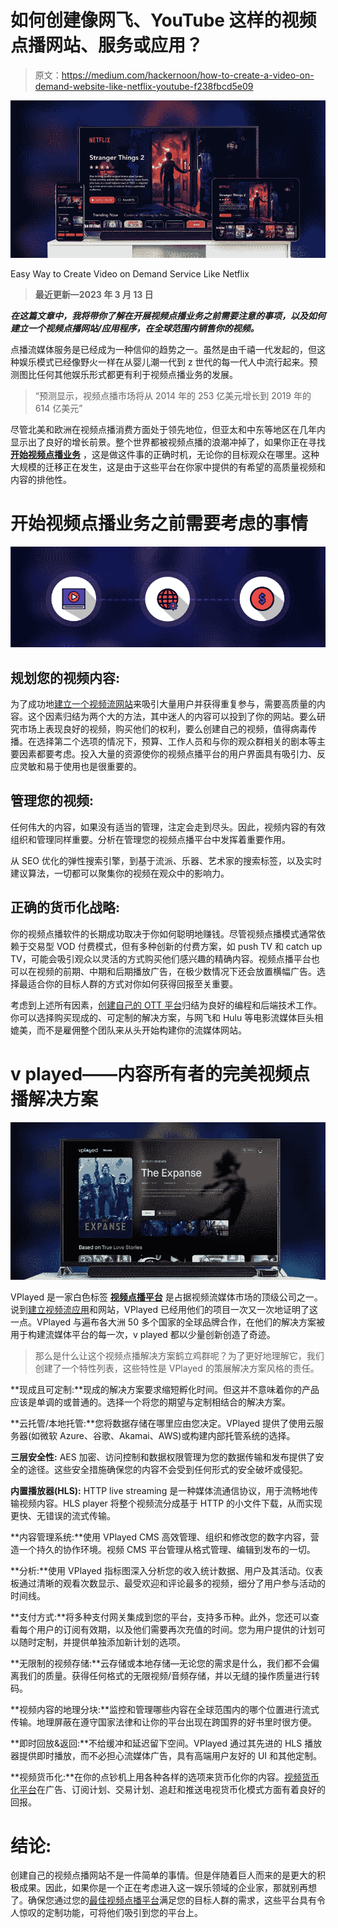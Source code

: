 # 如何创建像网飞、YouTube 这样的视频点播网站、服务或应用？

> 原文：<https://medium.com/hackernoon/how-to-create-a-video-on-demand-website-like-netflix-youtube-f238fbcd5e09>

![](img/8d795ebab281e97d3ce64c68aa878239.png)

Easy Way to Create Video on Demand Service Like Netflix

> **最近更新—2023 年 3 月 13 日**

***在这篇文章中，我将带你了解在开展视频点播业务之前需要注意的事项，以及如何建立一个视频点播网站/应用程序，在全球范围内销售你的视频。***

点播流媒体服务是已经成为一种信仰的趋势之一。虽然是由千禧一代发起的，但这种娱乐模式已经像野火一样在从婴儿潮一代到 z 世代的每一代人中流行起来。预测图比任何其他娱乐形式都更有利于视频点播业务的发展。

> “预测显示，视频点播市场将从 2014 年的 253 亿美元增长到 2019 年的 614 亿美元”

尽管北美和欧洲在视频点播消费方面处于领先地位，但亚太和中东等地区在几年内显示出了良好的增长前景。整个世界都被视频点播的浪潮冲掉了，如果你正在寻找 [**开始视频点播业务**](https://www.contus.com/blog/how-to-start-a-video-on-demand-business/) ，这是做这件事的正确时机，无论你的目标观众在哪里。这种大规模的迁移正在发生，这是由于这些平台在你家中提供的有希望的高质量视频和内容的排他性。

# 开始视频点播业务之前需要考虑的事情

![](img/d098ecf8a8672345c841a98fde03a6c5.png)

## 规划您的视频内容:

为了成功地[建立一个视频流网站](https://www.vplayed.com/blog/create-video-streaming-website-like-netflix/)来吸引大量用户并获得重复参与，需要高质量的内容。这个因素归结为两个大的方法，其中迷人的内容可以投到了你的网站。要么研究市场上表现良好的视频，购买他们的权利，要么创建自己的视频，值得病毒传播。在选择第二个选项的情况下，预算、工作人员和与你的观众群相关的剧本等主要因素都要考虑。投入大量的资源使你的视频点播平台的用户界面具有吸引力、反应灵敏和易于使用也是很重要的。

## 管理您的视频:

任何伟大的内容，如果没有适当的管理，注定会走到尽头。因此，视频内容的有效组织和管理同样重要。分析在管理您的视频点播平台中发挥着重要作用。

从 SEO 优化的弹性搜索引擎，到基于流派、乐器、艺术家的搜索标签，以及实时建议算法，一切都可以聚集你的视频在观众中的影响力。

## 正确的货币化战略:

你的视频点播软件的长期成功取决于你如何聪明地赚钱。尽管视频点播模式通常依赖于交易型 VOD 付费模式，但有多种创新的付费方案，如 push TV 和 catch up TV，可能会吸引观众以灵活的方式购买他们感兴趣的精确内容。视频点播平台也可以在视频的前期、中期和后期播放广告，在极少数情况下还会放置横幅广告。选择最适合你的目标人群的方式对你如何获得回报至关重要。

考虑到上述所有因素，[创建自己的 OTT 平台](https://www.streamingtrendz.com/best-solutions-to-create-an-ott-platform)归结为良好的编程和后端技术工作。你可以选择购买现成的、可定制的解决方案，与网飞和 Hulu 等电影流媒体巨头相媲美，而不是雇佣整个团队来从头开始构建你的流媒体网站。

# v played——内容所有者的完美视频点播解决方案

![](img/2c8458ca40e661c1f9d118e8b77a14ea.png)

VPlayed 是一家白色标签 [**视频点播平台**](https://www.vplayed.com/video-on-demand-platform.php) 是占据视频流媒体市场的顶级公司之一。说到[建立视频流应用](https://www.vplayed.com/build-video-streaming-app.php)和网站，VPlayed 已经用他们的项目一次又一次地证明了这一点。VPlayed 与遍布各大洲 50 多个国家的全球品牌合作，在他们的解决方案被用于构建流媒体平台的每一次，v played 都以少量创新创造了奇迹。

> 那么是什么让这个视频点播解决方案鹤立鸡群呢？为了更好地理解它，我们创建了一个特性列表，这些特性是 VPlayed 的策展解决方案风格的责任。

**现成且可定制:**现成的解决方案要求缩短孵化时间。但这并不意味着你的产品应该是单调的或普通的。选择一个将您的期望与定制相结合的解决方案。

**云托管/本地托管:**您将数据存储在哪里应由您决定。VPlayed 提供了使用云服务器(如微软 Azure、谷歌、Akamai、AWS)或构建内部托管系统的选择。

**三层安全性:** AES 加密、访问控制和数据权限管理为您的数据传输和发布提供了安全的途径。这些安全措施确保您的内容不会受到任何形式的安全破坏或侵犯。

**内置播放器(HLS):** HTTP live streaming 是一种媒体流通信协议，用于流畅地传输视频内容。HLS player 将整个视频流分成基于 HTTP 的小文件下载，从而实现更快、无错误的流式传输。

**内容管理系统:**使用 VPlayed CMS 高效管理、组织和修改您的数字内容，营造一个持久的协作环境。视频 CMS 平台管理从格式管理、编辑到发布的一切。

**分析:**使用 VPlayed 指标图深入分析您的收入统计数据、用户及其活动。仪表板通过清晰的观看次数显示、最受欢迎和评论最多的视频，细分了用户参与活动的时间线。

**支付方式:**将多种支付网关集成到您的平台，支持多币种。此外，您还可以查看每个用户的订阅有效期，以及他们需要再次充值的时间。您为用户提供的计划可以随时定制，并提供单独添加新计划的选项。

**无限制的视频存储:**云存储或本地存储—无论您的需求是什么，我们都不会偏离我们的质量。获得任何格式的无限视频/音频存储，并以无缝的操作质量进行转码。

**视频内容的地理分块:**监控和管理哪些内容在全球范围内的哪个位置进行流式传输。地理屏蔽在遵守国家法律和让你的平台出现在跨国界的好书里时很方便。

**即时回放&返回:**不给缓冲和延迟留下空间。VPlayed 通过其先进的 HLS 播放器提供即时播放，而不必担心流媒体广告，具有高端用户友好的 UI 和其他定制。

**视频货币化:**在你的点钞机上用各种各样的选项来货币化你的内容。[视频货币化平台](https://www.vplayed.com/video-monetization-platform.php)在广告、订阅计划、交易计划、追赶和推送电视货币化模式方面有着良好的回报。

# 结论:

创建自己的视频点播网站不是一件简单的事情。但是伴随着巨人而来的是更大的积极成果。因此，如果你是一个正在考虑进入这一娱乐领域的企业家，那就别再想了。确保您通过您的[最佳视频点播平台](https://www.contus.com/blog/vod-video-on-demand-platforms/)满足您的目标人群的需求，这些平台具有令人惊叹的定制功能，可将他们吸引到您的平台上。